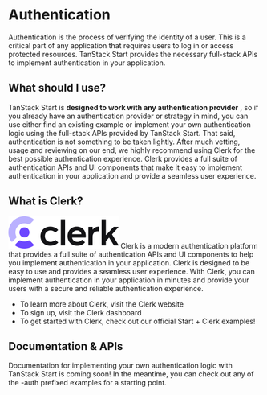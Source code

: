 # Authentication
Authentication is the process of verifying the identity of a user. This is a critical part of any application that requires users to log in or access protected resources. TanStack Start provides the necessary full-stack APIs to implement authentication in your application.
## What should I use?
TanStack Start is **designed to work with any authentication provider** , so if you already have an authentication provider or strategy in mind, you can use either find an existing example or implement your own authentication logic using the full-stack APIs provided by TanStack Start.
That said, authentication is not something to be taken lightly. After much vetting, usage and reviewing on our end, we highly recommend using Clerk for the best possible authentication experience. Clerk provides a full suite of authentication APIs and UI components that make it easy to implement authentication in your application and provide a seamless user experience.
## What is Clerk?
![Convex logo](https://raw.githubusercontent.com/tanstack/tanstack.com/main/app/images/clerk-logo-light.svg)
Clerk is a modern authentication platform that provides a full suite of authentication APIs and UI components to help you implement authentication in your application. Clerk is designed to be easy to use and provides a seamless user experience. With Clerk, you can implement authentication in your application in minutes and provide your users with a secure and reliable authentication experience.
  * To learn more about Clerk, visit the Clerk website
  * To sign up, visit the Clerk dashboard
  * To get started with Clerk, check out our official Start + Clerk examples!


## Documentation & APIs
Documentation for implementing your own authentication logic with TanStack Start is coming soon! In the meantime, you can check out any of the -auth prefixed examples for a starting point.